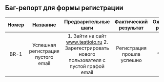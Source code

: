 Баг-репорт для формы регистрации
---------------------

|Номер|Название|Предварительные шаги|Фактический результат|Ожидаемый результат|Серьезность|Приоритет|
|:---:|:---:|:---:|:---:|:---:|:---:|:---:|
|BR-1|Успешная регистрация пустого email|1. Зайти на сайт www.testioio.ru 2. Зарегестрировать нового пользователя с пустой графой email|Регистрация прошла успешно|Ошибка “Введите email”|Средняя|Низкий|
